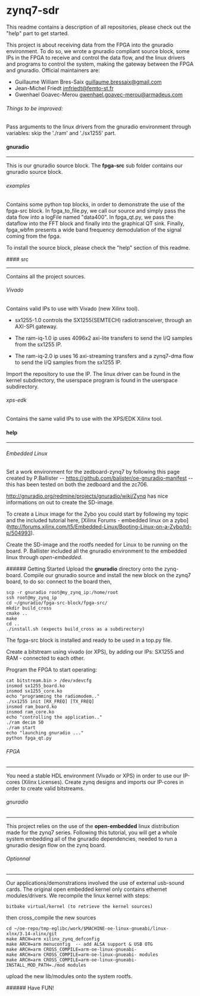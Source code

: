# zynq7-sdr
This readme contains a description of all repositories, please check out the "help" part to get started. 

This project is about receiving data from the FPGA into the gnuradio environment.
To do so, we wrote a gnuradio compliant source block, some IPs in the FPGA to receive
and control the data flow, and the linux drivers and programs to control the system, making the
gateway between the FPGA and gnuradio. 
Official maintainers are: 

* Guillaume William Bres-Saix <guillaume.bressaix@gmail.com>
* Jean-Michel Friedt <jmfriedt@femto-st.fr>
* Gwenhael Goavec-Merou <gwenhael.goavec-merou@armadeus.com>

###### Things to be improved:

Pass arguments to the linux drivers from the gnuradio environment through variables:
skip the './ram' and './sx1255' part. 

#### gnuradio
- - -
This is our gnuradio source block.
The **fpga-src** sub folder contains our gnuradio source block.

###### examples 
Contains some python top blocks, in order to demonstrate the use of the fpga-src block.
In fpga\_to\_file.py, we call our source and simply pass the data flow into a logFile named "data400". 
In fpga\_qt.py, we pass the dataflow into the FFT block and finally into the graphical QT sink. 
Finally, fpga\_wbfm presents a wide band frequency demodulation of the signal coming from the fpga.


To install the source block, please check the "help" section of this readme.


#### src
- - - 
Contains all the project sources.

###### Vivado
Contains valid IPs to use with Vivado (new Xilinx tool).
    
  * sx1255-1.0 controls the SX1255(SEMTECH) radiotransceiver, through an AXI-SPI gateway.
  
  * The ram-iq-1.0 ip uses 4096x2 axi-lite transfers to send the I/Q samples from the sx1255 IP.
  
  * The ram-iq-2.0 ip uses 16 axi-streaming transfers and a zynq7-dma flow to send the 
  I/Q samples from the sx1255 IP.
  
  Import the repository to use the IP. The linux driver can be found in the kernel subdirectory, the
  userspace program is found in the userspace subdirectory.

###### xps-edk
  Contains the same valid IPs to use with the XPS/EDK Xilinx tool.
  
#### help
- - -
###### Embedded Linux

Set a work environment for the zedboard-zynq7 by following this page created by P.Ballister --
https://github.com/balister/oe-gnuradio-manifest -- this has been tested on both the zedboard and the zc706.

http://gnuradio.org/redmine/projects/gnuradio/wiki/Zynq has nice informations on out to create the SD-image.

To create a Linux image for the Zybo you could start by following my topic and the included tutorial here, 
[Xilinx Forums - embedded linux on a zybo] (http://forums.xilinx.com/t5/Embedded-Linux/Booting-Linux-on-a-Zybo/td-p/504993).

Create the SD-image and the rootfs needed for Linux to be running on the board. P. Ballister included all the
gnuradio environment to the embedded linux through _open-embedded_.

###### Getting Started
Upload the **gnuradio** directory onto the zynq-board.
Compile our gnuradio source and install the new block on the zynq7 board, to do so: connect to the board then,

```shell 
scp -r gnuradio root@my_zynq_ip:/home/root
ssh root@my_zynq_ip
cd ~/gnuradio/fpga-src-block/fpga-src/
mkdir build_cross
cmake .. 
make 
cd .. 
./install.sh (expects build_cross as a subdirectory)
```
The fpga-src block is installed and ready to be used in a top.py file.

Create a bitstream using vivado (or XPS), by adding our IPs: SX1255 and RAM - 
connected to each other. 

Program the FPGA to start operating:

```shell
cat bitstream.bin > /dev/xdevcfg
insmod sx1255_board.ko
insmod sx1255_core.ko
echo "programming the radiomodem.."
./sx1255 init [RX_FREQ] [TX_FREQ]
insmod ram_board.ko
insmod ram_core.ko
echo "controlling the application.."
./ram decim 50
./ram start
echo "launching gnuradio ..."
python fpga_qt.py
```

###### FPGA
- - -

You need a stable HDL environment (Vivado or XPS) in order to use our IP-cores (Xilinx Licenses).
Create zynq designs and imports our IP-cores in order to create valid bitstreams.

###### gnuradio
- - -
This project relies on the use of the __open-embedded__ linux distribution made for the zynq7 series.
Following this tutorial, you will get a whole system embedding all of the gnuradio dependencies, needed to
run a gnuradio design flow on the zynq board.


###### Optionnal
- - -
Our applications/demonstrations involved the use of external usb-sound cards.
The original open embedded kernel only contains ethernet modules/drivers.
We recompile the linux kernel with steps:
```shell
bitbake virtual/kernel (to retrieve the kernel sources)
```
then cross_compile the new sources
```shell
cd ~/oe-repo/tmp-eglibc/work/$MACHINE-oe-linux-gnueabi/linux-xlnx/3.14-xlinx/git
make ARCH=arm xilinx_zynq_defconfig
make ARCH=arm menuconfig  -- add ALSA support & USB OTG
make ARCH=arm CROSS_COMPILE=arm-oe-linux-gnueabi- 
make ARCH=arm CROSS_COMPILE=arm-oe-linux-gnueabi- modules
make ARCH=arm CROSS_COMPILE=arm-oe-linux-gnueabi- INSTALL_MOD_PATH=./mod modules
```
upload the new lib/modules onto the system rootfs.

###### Have FUN!
